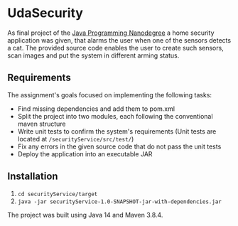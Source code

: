 # UdaSecurity

As final project of the [Java Programming Nanodegree](https://www.udacity.com/course/java-programming-nanodegree--nd079) a home security application was given, that alarms the user when one of the sensors detects a cat.
The provided source code enables the user to create such sensors, scan images and put the system in different arming status.


## Requirements

The assignment's goals focused on implementing the following tasks:
- Find missing dependencies and add them to pom.xml 
- Split the project into two modules, each following the conventional maven structure
- Write unit tests to confirm the system's requirements (Unit tests are located at `/securityService/src/test/`)
- Fix any errors in the given source code that do not pass the unit tests
- Deploy the application into an executable JAR


## Installation

1. `cd securityService/target`
2. `java -jar securityService-1.0-SNAPSHOT-jar-with-dependencies.jar`

The project was built using Java 14 and Maven 3.8.4.
